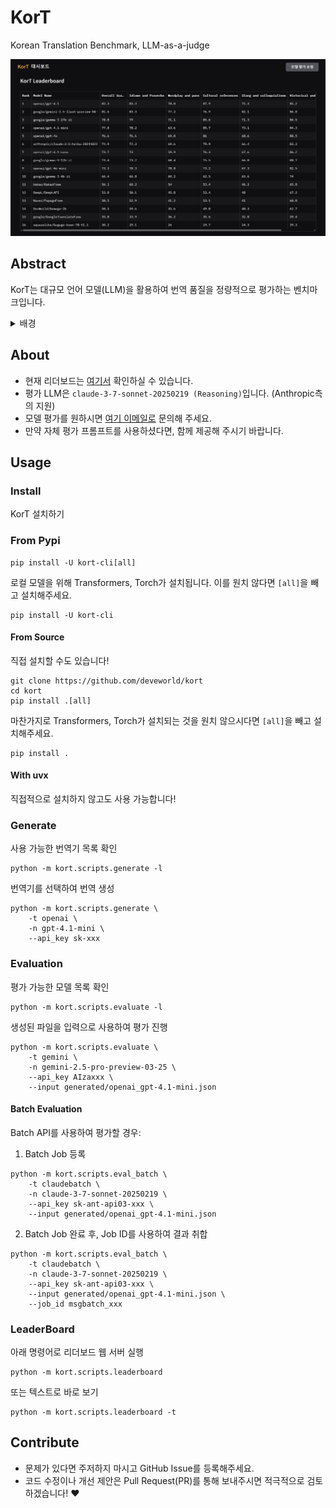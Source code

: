 # KorT
Korean Translation Benchmark, LLM-as-a-judge

![KorT Image](https://raw.githubusercontent.com/deveworld/KorT/refs/heads/main/kort.png)

## Abstract
KorT는 대규모 언어 모델(LLM)을 활용하여 번역 품질을 정량적으로 평가하는 벤치마크입니다.

<details>
<summary>배경</summary>
현재 다양한 번역 서비스가 존재하지만, 번역 품질을 정량적으로 평가하고 체계적으로 비교하는 연구는 부족합니다. 기존의 BLEU와 같은 자동 평가 지표는 은어, 문화적 맥락 등 미묘한 언어적 차이를 정확히 포착하기 어렵고, 인간 평가는 시간과 비용이 많이 소요된다는 한계가 있습니다.

이에 저는 한국어-다국어 번역 역량을 엄격하게 평가하기 위해 설계된 새로운 벤치마크, KorT를 제안합니다. KorT는 'LLM 기반 평가(LLM-as-a-judge)' 패러다임을 적용하여 대규모 언어 모델(LLM)의 정교한 언어 이해 능력을 평가에 활용합니다. 이를 위해 번역하기 어려운 다양한 문장으로 구성된 데이터셋을 구축했습니다. 이 데이터셋은 여러 도메인과 언어적 현상(예: 중의성, 관용 표현, 문화적 참조 등)을 포괄합니다. 다양한 기계 번역(MT) 모델과 LLM이 생성한 번역 결과는, 평가 프롬프트를 사용하여 고성능 LLM에 의해 평가됩니다.

KorT의 핵심 목표는 기존 자동 평가 지표보다 인간의 판단과 높은 상관관계를 가지면서도 신뢰할 수 있고, 확장 가능하며, 정교한 평가 체계를 구축하는 것입니다. KorT 벤치마크 결과를 기반으로 MT 시스템의 순위를 보여주는 공개 리더보드를 운영할 예정입니다. 이를 통해 현재 번역 기술의 강점과 약점에 대한 통찰력을 제공하고, 특히 한국어와 관련된 까다로운 언어적 맥락에서의 번역 성능 향상을 촉진하고자 합니다. 궁극적으로는 고품질 다국어 기계 번역 기술 발전에 기여하는 것을 목표로 합니다.
</details>

## About
- 현재 리더보드는 [여기서](https://kort.worldsw.dev) 확인하실 수 있습니다.
- 평가 LLM은 `claude-3-7-sonnet-20250219 (Reasoning)`입니다. (Anthropic측의 지원)
- 모델 평가를 원하시면 [여기 이메일로](mailto:world@worldsw.dev) 문의해 주세요. 
- 만약 자체 평가 프롬프트를 사용하셨다면, 함께 제공해 주시기 바랍니다.

## Usage

### Install
KorT 설치하기

### From Pypi
```
pip install -U kort-cli[all]
```
로컬 모델을 위해 Transformers, Torch가 설치됩니다. 이를 원치 않다면 `[all]`을 빼고 설치해주세요.
```
pip install -U kort-cli
```

#### From Source
직접 설치할 수도 있습니다!
```
git clone https://github.com/deveworld/kort
cd kort
pip install .[all]
```

마찬가지로 Transformers, Torch가 설치되는 것을 원치 않으시다면 `[all]`을 빼고 설치해주세요.
```
pip install .
```

#### With uvx
직접적으로 설치하지 않고도 사용 가능합니다!


### Generate
사용 가능한 번역기 목록 확인
```
python -m kort.scripts.generate -l
```

번역기를 선택하여 번역 생성
```
python -m kort.scripts.generate \
    -t openai \
    -n gpt-4.1-mini \
    --api_key sk-xxx
```

### Evaluation
평가 가능한 모델 목록 확인
```
python -m kort.scripts.evaluate -l
```

생성된 파일을 입력으로 사용하여 평가 진행
```
python -m kort.scripts.evaluate \
    -t gemini \
    -n gemini-2.5-pro-preview-03-25 \
    --api_key AIzaxxx \
    --input generated/openai_gpt-4.1-mini.json
```

#### Batch Evaluation
Batch API를 사용하여 평가할 경우:

1. Batch Job 등록
```
python -m kort.scripts.eval_batch \
    -t claudebatch \
    -n claude-3-7-sonnet-20250219 \
    --api_key sk-ant-api03-xxx \
    --input generated/openai_gpt-4.1-mini.json
```
2. Batch Job 완료 후, Job ID를 사용하여 결과 취합
```
python -m kort.scripts.eval_batch \
    -t claudebatch \
    -n claude-3-7-sonnet-20250219 \
    --api_key sk-ant-api03-xxx \
    --input generated/openai_gpt-4.1-mini.json \
    --job_id msgbatch_xxx
```

### LeaderBoard
아래 명령어로 리더보드 웹 서버 실행
```
python -m kort.scripts.leaderboard
```

또는 텍스트로 바로 보기
```
python -m kort.scripts.leaderboard -t
```

## Contribute
- 문제가 있다면 주저하지 마시고 GitHub Issue를 등록해주세요.
- 코드 수정이나 개선 제안은 Pull Request(PR)를 통해 보내주시면 적극적으로 검토하겠습니다! ❤️

